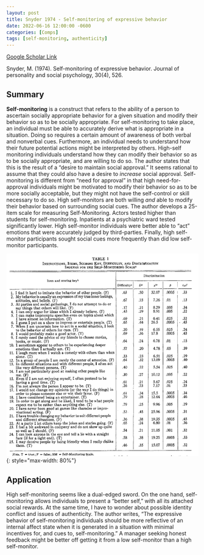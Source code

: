 ```yaml
---
layout: post
title: Snyder 1974 - Self-monitoring of expressive behavior
date: 2022-06-16 12:00:00 -0600
categories: [Comps]
tags: [self-monitoring, authenticity]
---
```


[Google Scholar Link](https://scholar.google.com/scholar?hl=en&as_sdt=0%2C45&q=Self-monitoring+and+expressive+behavior&btnG=)

Snyder, M. (1974). Self-monitoring of expressive behavior. Journal of personality and social psychology, 30(4), 526.

## Summary
**Self-monitoring** is a construct that refers to the ability of a person to ascertain socially appropriate behavior for a given situation and modify their behavior so as to be socially appropriate.  For self-monitoring to take place, an individual must be able to accurately derive what is appropriate in a situation.  Doing so requires a certain amount of awareness of both verbal and nonverbal cues.  Furthermore, an individual needs to understand how their future potential actions might be interpreted by others.  High-self monitoring individuals understand how they can modify their behavior so as to be socially appropriate, and are willing to do so.  The author states that this is the result of a “desire to maintain social approval.”  It seems rational to assume that they could also have a desire to _increase_ social approval.  Self-monitoring is different from “need for approval” in that high need-for-approval individuals might be motivated to modify their behavior so as to be more socially acceptable, but they might not have the self-control or skill necessary to do so.  High self-monitors are both willing _and_ able to modify their behavior based on surrounding social cues.  The author develops a 25-item scale for measuring Self-Monitoring.  Actors tested higher than students for self-monitoring.  Inpatients at a psychiatric ward tested significantly lower.  High self-monitor individuals were better able to “act” emotions that were accurately judged by third-parties.  Finally, high self-monitor participants sought social cues more frequently than did low self-monitor participants.


![Snyder 1974 Self-Monitoring Scale](/images/Snyder1974-SelfMonitoringMeasure.png){: style="max-width: 80%"}


## Application
High self-monitoring seems like a dual-edged sword.  On the one hand, self-monitoring allows individuals to present a “better self,” with all its attached social rewards.  At the same time, I have to wonder about possible identity conflict and issues of authenticity.  The author writes, “The expressive behavior of self-monitoring individuals should be more reflective of an internal affect state when it is generated in a situation with minimal incentives for, and cues to, self-monitoring.”  A manager seeking honest feedback might be better off getting it from a low self-monitor than a high self-monitor.
